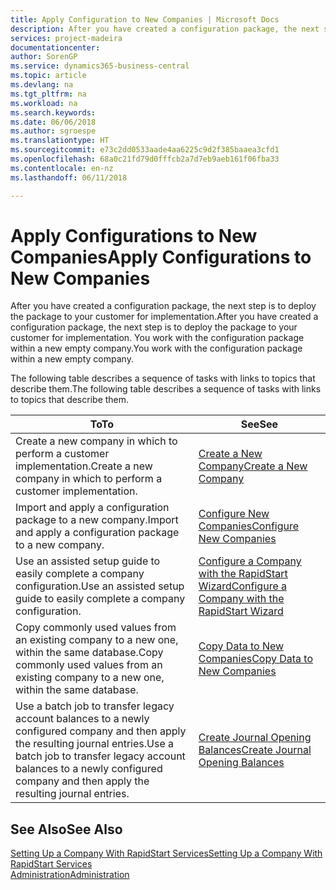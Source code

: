 ```yaml
---
title: Apply Configuration to New Companies | Microsoft Docs
description: After you have created a configuration package, the next step is to deploy the package to your customer for implementation. You use the configuration with a new empty company.
services: project-madeira
documentationcenter: 
author: SorenGP
ms.service: dynamics365-business-central
ms.topic: article
ms.devlang: na
ms.tgt_pltfrm: na
ms.workload: na
ms.search.keywords: 
ms.date: 06/06/2018
ms.author: sgroespe
ms.translationtype: HT
ms.sourcegitcommit: e73c2dd0533aade4aa6225c9d2f385baaea3cfd1
ms.openlocfilehash: 68a0c21fd79d0fffcb2a7d7eb9aeb161f06fba33
ms.contentlocale: en-nz
ms.lasthandoff: 06/11/2018

---
```

# <a name="apply-configurations-to-new-companies"></a><span data-ttu-id="3a5c9-104">Apply Configurations to New Companies</span><span class="sxs-lookup"><span data-stu-id="3a5c9-104">Apply Configurations to New Companies</span></span>
<span data-ttu-id="3a5c9-105">After you have created a configuration package, the next step is to deploy the package to your customer for implementation.</span><span class="sxs-lookup"><span data-stu-id="3a5c9-105">After you have created a configuration package, the next step is to deploy the package to your customer for implementation.</span></span> <span data-ttu-id="3a5c9-106">You work with the configuration package within a new empty company.</span><span class="sxs-lookup"><span data-stu-id="3a5c9-106">You work with the configuration package within a new empty company.</span></span>  

 <span data-ttu-id="3a5c9-107">The following table describes a sequence of tasks with links to topics that describe them.</span><span class="sxs-lookup"><span data-stu-id="3a5c9-107">The following table describes a sequence of tasks with links to topics that describe them.</span></span>

|<span data-ttu-id="3a5c9-108">**To**</span><span class="sxs-lookup"><span data-stu-id="3a5c9-108">**To**</span></span>|<span data-ttu-id="3a5c9-109">**See**</span><span class="sxs-lookup"><span data-stu-id="3a5c9-109">**See**</span></span>|  
|------------|-------------|  
|<span data-ttu-id="3a5c9-110">Create a new company in which to perform a customer implementation.</span><span class="sxs-lookup"><span data-stu-id="3a5c9-110">Create a new company in which to perform a customer implementation.</span></span>|[<span data-ttu-id="3a5c9-111">Create a New Company</span><span class="sxs-lookup"><span data-stu-id="3a5c9-111">Create a New Company</span></span>](admin-how-to-create-a-new-company.md)|  
|<span data-ttu-id="3a5c9-112">Import and apply a configuration package to a new company.</span><span class="sxs-lookup"><span data-stu-id="3a5c9-112">Import and apply a configuration package to a new company.</span></span>|[<span data-ttu-id="3a5c9-113">Configure New Companies</span><span class="sxs-lookup"><span data-stu-id="3a5c9-113">Configure New Companies</span></span>](admin-how-to-configure-new-companies.md)|  
|<span data-ttu-id="3a5c9-114">Use an assisted setup guide to easily complete a company configuration.</span><span class="sxs-lookup"><span data-stu-id="3a5c9-114">Use an assisted setup guide to easily complete a company configuration.</span></span>|[<span data-ttu-id="3a5c9-115">Configure a Company with the RapidStart Wizard</span><span class="sxs-lookup"><span data-stu-id="3a5c9-115">Configure a Company with the RapidStart Wizard</span></span>](admin-how-to-configure-a-company-with-the-rapidstart-wizard.md)|
|<span data-ttu-id="3a5c9-116">Copy commonly used values from an existing company to a new one, within the same database.</span><span class="sxs-lookup"><span data-stu-id="3a5c9-116">Copy commonly used values from an existing company to a new one, within the same database.</span></span>|[<span data-ttu-id="3a5c9-117">Copy Data to New Companies</span><span class="sxs-lookup"><span data-stu-id="3a5c9-117">Copy Data to New Companies</span></span>](admin-how-to-copy-data-to-new-companies.md)|  
|<span data-ttu-id="3a5c9-118">Use a batch job to transfer legacy account balances to a newly configured company and then apply the resulting journal entries.</span><span class="sxs-lookup"><span data-stu-id="3a5c9-118">Use a batch job to transfer legacy account balances to a newly configured company and then apply the resulting journal entries.</span></span>|[<span data-ttu-id="3a5c9-119">Create Journal Opening Balances</span><span class="sxs-lookup"><span data-stu-id="3a5c9-119">Create Journal Opening Balances</span></span>](admin-how-to-create-journal-opening-balances.md)|  

## <a name="see-also"></a><span data-ttu-id="3a5c9-120">See Also</span><span class="sxs-lookup"><span data-stu-id="3a5c9-120">See Also</span></span>  
[<span data-ttu-id="3a5c9-121">Setting Up a Company With RapidStart Services</span><span class="sxs-lookup"><span data-stu-id="3a5c9-121">Setting Up a Company With RapidStart Services</span></span>](admin-set-up-a-company-with-rapidstart.md)  
[<span data-ttu-id="3a5c9-122">Administration</span><span class="sxs-lookup"><span data-stu-id="3a5c9-122">Administration</span></span>](admin-setup-and-administration.md)

